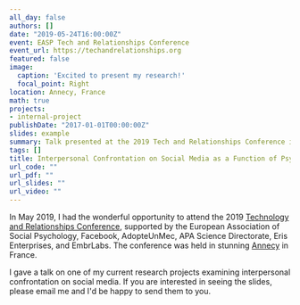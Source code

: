 ```yaml
---
all_day: false
authors: []
date: "2019-05-24T16:00:00Z"
event: EASP Tech and Relationships Conference
event_url: https://techandrelationships.org
featured: false
image:
  caption: 'Excited to present my research!'
  focal_point: Right
location: Annecy, France
math: true
projects:
- internal-project
publishDate: "2017-01-01T00:00:00Z"
slides: example
summary: Talk presented at the 2019 Tech and Relationships Conference in Annecy, France 
tags: []
title: Interpersonal Confrontation on Social Media as a Function of Psychological Distance
url_code: ""
url_pdf: ""
url_slides: ""
url_video: ""
---
```


In May 2019, I had the wonderful opportunity to attend the 2019 [Technology and Relationships Conference](https://techandrelationships.org/), supported by the European Association of Social Psychology, Facebook, AdopteUnMec, APA Science Directorate, Eris Enterprises, and EmbrLabs. The conference was held in stunning [Annecy](https://s3.amazonaws.com/ah-cms.hideawayreport.com/images/banner-french-alps-lake-annecy-france.jpg) in France. 

I gave a talk on one of my current research projects examining interpersonal confrontation on social media. If you are interested in seeing the slides, please email me and I'd be happy to send them to you.